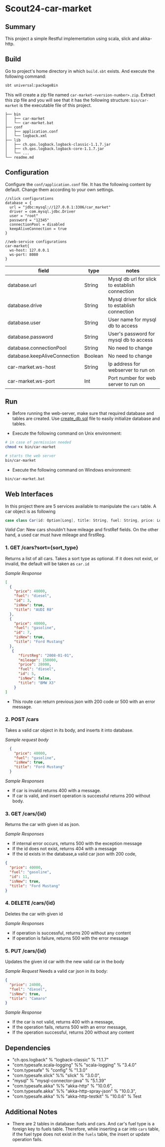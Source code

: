 # Scout24-car-market 

## Summary
This project a simple Restful implementation using scala, slick and akka-http. 

## Build

Go to project's home directory in which `build.sbt` exists. And execute the following command:

```bash
sbt universal:packageBin
```

This will create a zip file named `car-market-<version-number>.zip`. Extract this zip file and you will see that it has the following structure:
`bin/car-market` is the executable file of this project.

```text
├── bin
│   ├── car-market
│   └── car-market.bat
├── conf
│   ├── application.conf
│   └── logback.xml
├── lib
│   ├── ch.qos.logback.logback-classic-1.1.7.jar
│   ├── ch.qos.logback.logback-core-1.1.7.jar
│   └── ...
└── readme.md
```

## Configuration

Configure the `conf/application.conf` file. It has the following content by default. Change them according to your own settings.
 
```hocon
//slick configurations
database = {
  url = "jdbc:mysql://127.0.0.1:3306/car_market"
  driver = com.mysql.jdbc.Driver
  user = "root"
  password = "12345"
  connectionPool = disabled
  keepAliveConnection = true
}

//web-service configurations
car-market{
  ws-host: 127.0.0.1
  ws-port: 8080
}
```

|field| type| notes|
|---|---|---|
|database.url|String| Mysql db url for slick to establish connection|
|database.drive|String| Mysql driver for slick to establish connection|
|database.user|String| User name for mysql db to access|
|database.password|String| User's password for mysql db to access|
|database.connectionPool|String| No need to change|
|database.keepAliveConnection|Boolean| No need to change|
|car-market.ws-host|String| Ip address for webserver to run on|
|car-market.ws-port|Int| Port number for web server to run on|

## Run
- Before running the web-server, make sure that required database and tables are created. Use [create_db.sql][1] file to easily initialize database and tables. 

- Execute the following command on Unix environment:

```bash
# in case of permission needed
chmod +x bin/car-market  

# starts the web server
bin/car-market
```

- Execute the following command on Windows environment:

```bash
bin/car-market.bat
```

## Web Interfaces

In this project there are 5 services available to manipulate the `cars` table. A car object is as following

```scala
case class Car(id: Option[Long], title: String, fuel: String, price: Long, isNew: Boolean, mileage: Option[Long], firstReg: Option[java.sql.Date])
```
_Valid Car:_ New cars shouldn't have mileage and firstRef fields. On the other hand, a used car must have mileage and firstReg.
 
### 1. GET /cars?sort={sort_type}

Returns a list of all cars. Takes a sort type as optional. If it does not exist, or invalid, the default will be taken as `car.id` 

*Sample Response*

```json
[
  {
    "price": 40000,
    "fuel": "diesel",
    "id": 3,
    "isNew": true,
    "title": "AUDI R8"
  },
  {
    "price": 40000,
    "fuel": "gasoline",
    "id": 7,
    "isNew": true,
    "title": "Ford Mustang"
  },
   {
      "firstReg": "2008-01-01",
      "mileage": 150000,
      "price": 28000,
      "fuel": "diesel",
      "id": 5,
      "isNew": false,
      "title": "BMW X3"
    }
]
```
- This route can return previous json with 200 code or 500 with an error message.

### 2. POST /cars

Takes a valid car object in its body, and inserts it into database.

*Sample request body*
```json
  {
    "price": 40000,
    "fuel": "gasoline",
    "isNew": true,
    "title": "Ford Mustang"
  }
```

*Sample Responses*
- If car is invalid returns 400 with a message.
- If car is valid, and insert operation is successful returns 200 without body.

### 3. GET /cars/{id}

Returns the car with given id as json.

*Sample Responses*

- If internal error occurs, returns 500 with the exception message
- If the id does not exist, returns 404 with a message
- If the id exists in the database,a valid car json with 200 code, 
```json
{
  "price": 40000,
  "fuel": "gasoline",
  "id": 11,
  "isNew": true,
  "title": "Ford Mustang"
}
```

### 4. DELETE /cars/{id}

Deletes the car with given id

*Sample Responses*
- If operation is successful, returns 200 without any content
- If operation is failure, returns 500 with the error message

### 5. PUT /cars/{id}

Updates the given id car with the new valid car in the body

*Sample Request*
Needs a valid car json in its body:

```json
{
  "price": 24000,
  "fuel": "diesel",
  "isNew": true,
  "title": "Camaro"
}
```
*Sample Response*  
- If the car is not valid, returns 400 with a message,
- If the operation fails, returns 500 with an error message,
- If the operation successful, returns 200 without any content

## Dependencies

- "ch.qos.logback" % "logback-classic" % "1.1.7"
- "com.typesafe.scala-logging" %% "scala-logging" % "3.4.0"
- "com.typesafe" % "config" % "1.3.0"
- "com.typesafe.slick" %% "slick" % "3.0.0",
- "mysql" % "mysql-connector-java" % "5.1.39"
- "com.typesafe.akka" %% "akka-http" % "10.0.6",
- "com.typesafe.akka" %% "akka-http-spray-json" % "10.0.3",
- "com.typesafe.akka" %% "akka-http-testkit" % "10.0.6" % Test

## Additional Notes
- There are 2 tables in database: fuels and cars. And car's fuel type is a foreign key to fuels table.
  Therefore, while inserting a car into `cars` table, if the fuel type does not exist in the `fuels` table, the insert or update operation fails. 


[1]: https://github.com/fatihcataltepe/car-market/blob/master/create_db.sql




